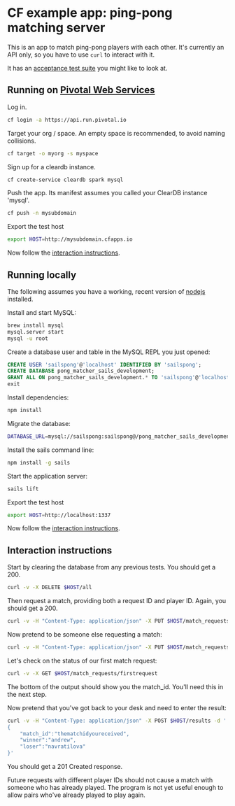 # CF example app: ping-pong matching server

This is an app to match ping-pong players with each other. It's currently an
API only, so you have to use `curl` to interact with it.

It has an [acceptance test suite][acceptance-test] you might like to look at.

## Running on [Pivotal Web Services][pws]

Log in.

```bash
cf login -a https://api.run.pivotal.io
```

Target your org / space. An empty space is recommended, to avoid naming collisions.

```bash
cf target -o myorg -s myspace
```

Sign up for a cleardb instance.

```bash
cf create-service cleardb spark mysql
```

Push the app. Its manifest assumes you called your ClearDB instance 'mysql'.

```bash
cf push -n mysubdomain
```

Export the test host

```bash
export HOST=http://mysubdomain.cfapps.io
```

Now follow the [interaction instructions](#interaction-instructions).

## Running locally

The following assumes you have a working, recent version of [nodejs][nodejs] installed.

Install and start MySQL:

```bash
brew install mysql
mysql.server start
mysql -u root
```

Create a database user and table in the MySQL REPL you just opened:

```sql
CREATE USER 'sailspong'@'localhost' IDENTIFIED BY 'sailspong';
CREATE DATABASE pong_matcher_sails_development;
GRANT ALL ON pong_matcher_sails_development.* TO 'sailspong'@'localhost';
exit
```

Install dependencies:

```bash
npm install
```

Migrate the database:

```bash
DATABASE_URL=mysql://sailspong:sailspong@/pong_matcher_sails_development ./node_modules/.bin/db-migrate up
```

Install the sails command line:

```bash
npm install -g sails
```

Start the application server:

```bash
sails lift
```

Export the test host

```bash
export HOST=http://localhost:1337
```

Now follow the [interaction instructions](#interaction-instructions).

## Interaction instructions

Start by clearing the database from any previous tests.
You should get a 200.

```bash
curl -v -X DELETE $HOST/all
```

Then request a match, providing both a request ID and player ID. Again, you
should get a 200.

```bash
curl -v -H "Content-Type: application/json" -X PUT $HOST/match_requests/firstrequest -d '{"player": "andrew"}'
```

Now pretend to be someone else requesting a match:

```bash
curl -v -H "Content-Type: application/json" -X PUT $HOST/match_requests/secondrequest -d '{"player": "navratilova"}'
```

Let's check on the status of our first match request:

```bash
curl -v -X GET $HOST/match_requests/firstrequest
```

The bottom of the output should show you the match_id. You'll need this in the
next step.

Now pretend that you've got back to your desk and need to enter the result:

```bash
curl -v -H "Content-Type: application/json" -X POST $HOST/results -d '
{
    "match_id":"thematchidyoureceived",
    "winner":"andrew",
    "loser":"navratilova"
}'
```

You should get a 201 Created response.

Future requests with different player IDs should not cause a match with someone
who has already played. The program is not yet useful enough to
allow pairs who've already played to play again.

[acceptance-test]:https://github.com/cloudfoundry-samples/pong_matcher_acceptance
[pws]:https://run.pivotal.io
[nodejs]:http://nodejs.org
